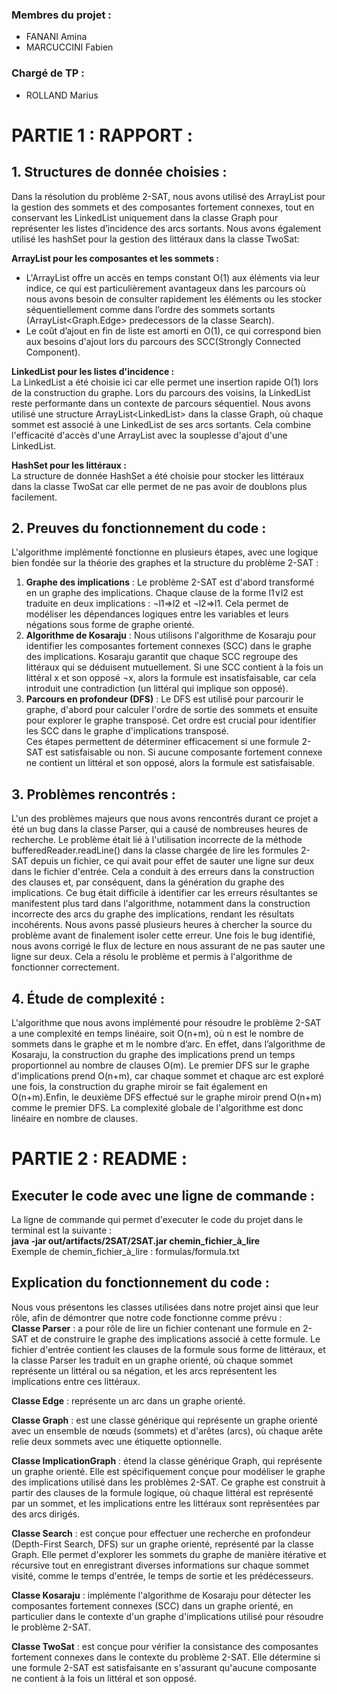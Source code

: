 ### Membres du projet :
- FANANI Amina
- MARCUCCINI Fabien

### Chargé de TP :
- ROLLAND Marius

# PARTIE 1 : RAPPORT :
## 1. Structures de donnée choisies :
Dans la résolution du problème 2-SAT, nous avons utilisé des ArrayList pour la gestion des sommets et des composantes fortement connexes, tout en conservant les LinkedList uniquement dans la classe Graph pour représenter les listes d’incidence des arcs sortants. Nous avons également utilisé les hashSet pour la gestion des littéraux dans la classe TwoSat:<br>

**ArrayList pour les composantes et les sommets :**<br>
* L'ArrayList offre un accès en temps constant O(1) aux éléments via leur indice, ce qui est particulièrement avantageux dans les parcours où nous avons besoin de consulter rapidement les éléments ou les stocker séquentiellement comme dans l’ordre des sommets sortants (ArrayList<Graph<Integer>.Edge> predecessors de la classe Search).<br>
* Le coût d’ajout en fin de liste est amorti en O(1), ce qui correspond bien aux besoins d'ajout lors du parcours des SCC(Strongly Connected Component).<br>

**LinkedList pour les listes d'incidence :**<br>
La LinkedList a été choisie ici car elle permet une insertion rapide O(1) lors de la construction du graphe. Lors du parcours des voisins, la LinkedList reste performante dans un contexte de parcours séquentiel. Nous avons utilisé une structure ArrayList<LinkedList<Edge>> dans la classe Graph, où chaque sommet est associé à une LinkedList de ses arcs sortants. Cela combine l'efficacité d'accès d'une ArrayList avec la souplesse d'ajout d'une LinkedList.<br>

**HashSet pour les littéraux :**<br>
La structure de donnée HashSet a été choisie pour stocker les littéraux dans la classe TwoSat car elle permet de ne pas avoir de doublons plus facilement.<br>

## 2. Preuves du fonctionnement du code :
L'algorithme implémenté fonctionne en plusieurs étapes, avec une logique bien fondée sur la théorie des graphes et la structure du problème 2-SAT :<br>
1. **Graphe des implications** : Le problème 2-SAT est d'abord transformé en un graphe des implications. Chaque clause de la forme l1​∨l2​ est traduite en deux implications : ¬l1⇒l2 et ¬l2⇒l1​. Cela permet de modéliser les dépendances logiques entre les variables et leurs négations sous forme de graphe orienté.<br>
2. **Algorithme de Kosaraju** : Nous utilisons l'algorithme de Kosaraju pour identifier les composantes fortement connexes (SCC) dans le graphe des implications. Kosaraju garantit que chaque SCC regroupe des littéraux qui se déduisent mutuellement. Si une SCC contient à la fois un littéral x et son opposé ¬x, alors la formule est insatisfaisable, car cela introduit une contradiction (un littéral qui implique son opposé).<br>
3. **Parcours en profondeur (DFS)** : Le DFS est utilisé pour parcourir le graphe, d'abord pour calculer l'ordre de sortie des sommets et ensuite pour explorer le graphe transposé. Cet ordre est crucial pour identifier les SCC dans le graphe d'implications transposé.<br>
Ces étapes permettent de déterminer efficacement si une formule 2-SAT est satisfaisable ou non. Si aucune composante fortement connexe ne contient un littéral et son opposé, alors la formule est satisfaisable.<br>

## 3. Problèmes rencontrés :
L'un des problèmes majeurs que nous avons rencontrés durant ce projet a été un bug dans la classe Parser, qui a causé de nombreuses heures de recherche. Le problème était lié à l'utilisation incorrecte de la méthode bufferedReader.readLine() dans la classe chargée de lire les formules 2-SAT depuis un fichier, ce qui avait pour effet de sauter une ligne sur deux dans le fichier d'entrée. Cela a conduit à des erreurs dans la construction des clauses et, par conséquent, dans la génération du graphe des implications. Ce bug était difficile à identifier car les erreurs résultantes se manifestent plus tard dans l'algorithme, notamment dans la construction incorrecte des arcs du graphe des implications, rendant les résultats incohérents. Nous avons passé plusieurs heures à chercher la source du problème avant de finalement isoler cette erreur. Une fois le bug identifié, nous avons corrigé le flux de lecture en nous assurant de ne pas sauter une ligne sur deux. Cela a résolu le problème et permis à l'algorithme de fonctionner correctement.<br>

## 4. Étude de complexité :
L'algorithme que nous avons implémenté pour résoudre le problème 2-SAT a une complexité en temps linéaire, soit O(n+m), où n est le nombre de sommets dans le graphe et m le nombre d’arc. En effet, dans l’algorithme de Kosaraju, la construction du graphe des implications prend un temps proportionnel au nombre de clauses O(m). Le premier DFS sur le graphe d'implications prend O(n+m), car chaque sommet et chaque arc est exploré une fois, la construction du graphe miroir se fait également en O(n+m).Enfin, le deuxième DFS effectué sur le graphe miroir prend O(n+m) comme le premier DFS. La complexité globale de l'algorithme est donc linéaire en nombre de clauses.<br>


# PARTIE 2 : README :
## Executer le code avec une ligne de commande :
La ligne de commande qui permet d'executer le code du projet dans le terminal est la suivante :<br>
**java -jar out/artifacts/2SAT/2SAT.jar chemin_fichier_à_lire**<br>
Exemple de chemin_fichier_à_lire : formulas/formula.txt<br>

## Explication du fonctionnement du code :
Nous vous présentons les classes utilisées dans notre projet ainsi que leur rôle, afin de démontrer que notre code fonctionne comme prévu :<br>
**Classe Parser** : a pour rôle de lire un fichier contenant une formule en 2-SAT et de construire le graphe des implications associé à cette formule. Le fichier d'entrée contient les clauses de la formule sous forme de littéraux, et la classe Parser les traduit en un graphe orienté, où chaque sommet représente un littéral ou sa négation, et les arcs représentent les implications entre ces littéraux.<br>

**Classe Edge** : représente un arc dans un graphe orienté.<br>

**Classe Graph** : est une classe générique qui représente un graphe orienté avec un ensemble de nœuds (sommets) et d'arêtes (arcs), où chaque arête relie deux sommets avec une étiquette optionnelle.<br>

**Classe ImplicationGraph** : étend la classe générique Graph<Integer>, qui représente un graphe orienté. Elle est spécifiquement conçue pour modéliser le graphe des implications utilisé dans les problèmes 2-SAT. Ce graphe est construit à partir des clauses de la formule logique, où chaque littéral est représenté par un sommet, et les implications entre les littéraux sont représentées par des arcs dirigés.<br>

**Classe Search** : est conçue pour effectuer une recherche en profondeur (Depth-First Search, DFS) sur un graphe orienté, représenté par la classe Graph. Elle permet d'explorer les sommets du graphe de manière itérative et récursive tout en enregistrant diverses informations sur chaque sommet visité, comme le temps d'entrée, le temps de sortie et les prédécesseurs.<br>

**Classe Kosaraju** : implémente l'algorithme de Kosaraju pour détecter les composantes fortement connexes (SCC) dans un graphe orienté, en particulier dans le contexte d'un graphe d'implications utilisé pour résoudre le problème 2-SAT.<br>

**Classe TwoSat** : est conçue pour vérifier la consistance des composantes fortement connexes dans le contexte du problème 2-SAT. Elle détermine si une formule 2-SAT est satisfaisante en s'assurant qu'aucune composante ne contient à la fois un littéral et son opposé.<br>



